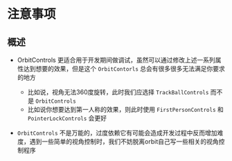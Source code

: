 # 注意事项

## 概述

+ OrbitControls 更适合用于开发期间做调试，虽然可以通过修改上述一系列属性达到想要的效果，但是这个 `OrbitContorls` 总会有很多很多无法满足你要求的地方

  + 比如说，视角无法360度旋转，此时我们应选择 `TrackBallControls` 而不是 `OrbitControls`
  + 比如说你想要达到第一人称的效果，则此时使用 `FirstPersonControls` 和 `PointerLockControls` 会更好

+ `OrbitControls` 不是万能的，过度依赖它有可能会造成开发过程中反而增加难度，遇到一些简单的视角控制时，我们不妨脱离orbit自己写一些相关的视角控制程序

